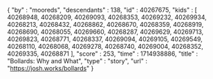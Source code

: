 {
  "by" : "mooreds",
  "descendants" : 138,
  "id" : 40267675,
  "kids" : [ 40268948, 40268209, 40269093, 40268353, 40269232, 40269934, 40268213, 40268432, 40268862, 40268670, 40268359, 40268919, 40268690, 40268055, 40269660, 40268287, 40269629, 40269713, 40269823, 40268771, 40268337, 40269094, 40269105, 40269549, 40268110, 40268068, 40269278, 40268740, 40269004, 40268352, 40269335, 40268871 ],
  "score" : 253,
  "time" : 1714938886,
  "title" : "Bollards: Why and What",
  "type" : "story",
  "url" : "https://josh.works/bollards"
}

